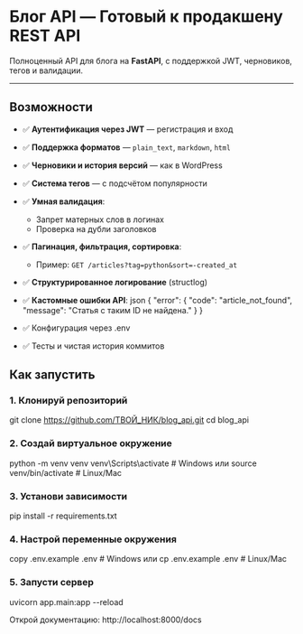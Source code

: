 # Блог API — Готовый к продакшену REST API

Полноценный API для блога на **FastAPI**, с поддержкой JWT, черновиков, тегов и валидации.  

---

## Возможности

- ✅ **Аутентификация через JWT** — регистрация и вход
- ✅ **Поддержка форматов** — `plain_text`, `markdown`, `html`
- ✅ **Черновики и история версий** — как в WordPress
- ✅ **Система тегов** — с подсчётом популярности
- ✅ **Умная валидация**:
  - Запрет матерных слов в логинах
  - Проверка на дубли заголовков
- ✅ **Пагинация, фильтрация, сортировка**:
  - Пример: `GET /articles?tag=python&sort=-created_at`
- ✅ **Структурированное логирование** (structlog)
- ✅ **Кастомные ошибки API**:
  json
  {
    "error": {
      "code": "article_not_found",
      "message": "Статья с таким ID не найдена."
    }
  }
		
- ✅ Конфигурация через .env
- ✅ Тесты и чистая история коммитов

## Как запустить
 
### 1. Клонируй репозиторий
git clone https://github.com/ТВОЙ_НИК/blog_api.git
cd blog_api
### 2. Создай виртуальное окружение
python -m venv venv
venv\Scripts\activate  # Windows или source venv/bin/activate  # Linux/Mac
### 3. Установи зависимости
pip install -r requirements.txt
### 4. Настрой переменные окружения
copy .env.example .env  # Windows или cp .env.example .env  # Linux/Mac
### 5. Запусти сервер
uvicorn app.main:app --reload

Открой документацию: http://localhost:8000/docs